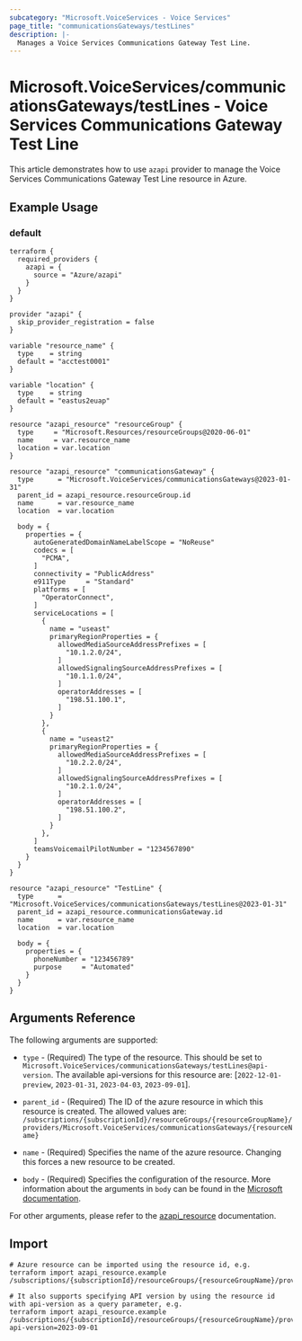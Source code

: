 ```yaml
---
subcategory: "Microsoft.VoiceServices - Voice Services"
page_title: "communicationsGateways/testLines"
description: |-
  Manages a Voice Services Communications Gateway Test Line.
---
```


# Microsoft.VoiceServices/communicationsGateways/testLines - Voice Services Communications Gateway Test Line

This article demonstrates how to use `azapi` provider to manage the Voice Services Communications Gateway Test Line resource in Azure.



## Example Usage

### default

```hcl
terraform {
  required_providers {
    azapi = {
      source = "Azure/azapi"
    }
  }
}

provider "azapi" {
  skip_provider_registration = false
}

variable "resource_name" {
  type    = string
  default = "acctest0001"
}

variable "location" {
  type    = string
  default = "eastus2euap"
}

resource "azapi_resource" "resourceGroup" {
  type     = "Microsoft.Resources/resourceGroups@2020-06-01"
  name     = var.resource_name
  location = var.location
}

resource "azapi_resource" "communicationsGateway" {
  type      = "Microsoft.VoiceServices/communicationsGateways@2023-01-31"
  parent_id = azapi_resource.resourceGroup.id
  name      = var.resource_name
  location  = var.location

  body = {
    properties = {
      autoGeneratedDomainNameLabelScope = "NoReuse"
      codecs = [
        "PCMA",
      ]
      connectivity = "PublicAddress"
      e911Type     = "Standard"
      platforms = [
        "OperatorConnect",
      ]
      serviceLocations = [
        {
          name = "useast"
          primaryRegionProperties = {
            allowedMediaSourceAddressPrefixes = [
              "10.1.2.0/24",
            ]
            allowedSignalingSourceAddressPrefixes = [
              "10.1.1.0/24",
            ]
            operatorAddresses = [
              "198.51.100.1",
            ]
          }
        },
        {
          name = "useast2"
          primaryRegionProperties = {
            allowedMediaSourceAddressPrefixes = [
              "10.2.2.0/24",
            ]
            allowedSignalingSourceAddressPrefixes = [
              "10.2.1.0/24",
            ]
            operatorAddresses = [
              "198.51.100.2",
            ]
          }
        },
      ]
      teamsVoicemailPilotNumber = "1234567890"
    }
  }
}

resource "azapi_resource" "TestLine" {
  type      = "Microsoft.VoiceServices/communicationsGateways/testLines@2023-01-31"
  parent_id = azapi_resource.communicationsGateway.id
  name      = var.resource_name
  location  = var.location

  body = {
    properties = {
      phoneNumber = "123456789"
      purpose     = "Automated"
    }
  }
}

```



## Arguments Reference

The following arguments are supported:

* `type` - (Required) The type of the resource. This should be set to `Microsoft.VoiceServices/communicationsGateways/testLines@api-version`. The available api-versions for this resource are: [`2022-12-01-preview`, `2023-01-31`, `2023-04-03`, `2023-09-01`].

* `parent_id` - (Required) The ID of the azure resource in which this resource is created. The allowed values are:  
  `/subscriptions/{subscriptionId}/resourceGroups/{resourceGroupName}/providers/Microsoft.VoiceServices/communicationsGateways/{resourceName}`

* `name` - (Required) Specifies the name of the azure resource. Changing this forces a new resource to be created.

* `body` - (Required) Specifies the configuration of the resource. More information about the arguments in `body` can be found in the [Microsoft documentation](https://learn.microsoft.com/en-us/azure/templates/Microsoft.VoiceServices/communicationsGateways/testLines?pivots=deployment-language-terraform).

For other arguments, please refer to the [azapi_resource](https://registry.terraform.io/providers/Azure/azapi/latest/docs/resources/resource) documentation.

## Import

 ```shell
 # Azure resource can be imported using the resource id, e.g.
 terraform import azapi_resource.example /subscriptions/{subscriptionId}/resourceGroups/{resourceGroupName}/providers/Microsoft.VoiceServices/communicationsGateways/{resourceName}/testLines/{resourceName}
 
 # It also supports specifying API version by using the resource id with api-version as a query parameter, e.g.
 terraform import azapi_resource.example /subscriptions/{subscriptionId}/resourceGroups/{resourceGroupName}/providers/Microsoft.VoiceServices/communicationsGateways/{resourceName}/testLines/{resourceName}?api-version=2023-09-01
 ```

